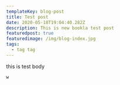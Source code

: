 ```yaml
---
templateKey: blog-post
title: Test post
date: 2020-05-18T19:04:40.282Z
description: This is new bookla test post
featuredpost: true
featuredimage: /img/blog-index.jpg
tags:
  - tag tag
---
```

this is test body

```
w
```